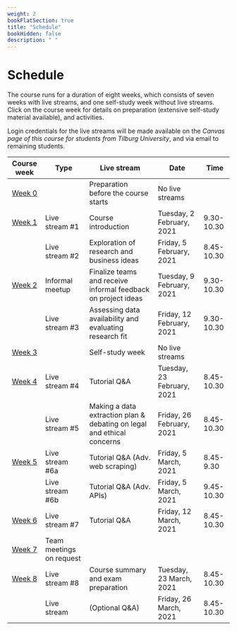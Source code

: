 ```yaml
---
weight: 2
bookFlatSection: true
title: "Schedule"
bookHidden: false
description: " "
---
```


# Schedule

The course runs for a duration of eight weeks, which consists of seven weeks with live streams, and one self-study week without live streams. Click on the course week for details on preparation (extensive self-study material available), and activities.

Login credentials for the live streams will be made available on the *Canvas page of this course for students from Tilburg University*, and via email to remaining students.

Course week|Type|Live stream|Date|Time
|:-:|---------|---------|-------------|--------------------|
|[Week 0](./modules/prep)      | | Preparation before the course starts   |No live streams
|[Week 1](./modules/week1)      |Live stream #1 |Course introduction  |Tuesday, 2 February, 2021|9.30-10.30|
|      |Live stream #2 |Exploration of research and business ideas   |Friday, 5 February, 2021|8.45-10.30|
|[Week 2](./modules/week2)     |Informal meetup|Finalize teams and receive informal feedback on project ideas|Tuesday, 9 February, 2021|9.30-10.30
|     |Live stream #3 |Assessing data availability and evaluating research fit|Friday, 12 February, 2021|9.30-10.30|
|[Week 3](./modules/week3)     | | Self-study week|No live streams
|[Week 4](./modules/week4)      |Live stream #4 | Tutorial Q&A  |Tuesday, 23 February, 2021|8.45-10.30|
|     |Live stream #5 | Making a data extraction plan & debating on legal and ethical concerns|Friday, 26 February,  2021|8.45-10.30|
|[Week 5](./modules/week5)      |Live stream #6a | Tutorial Q&A (Adv. web scraping)   |Friday, 5 March, 2021|8.45-9.30|
|      |Live stream #6b | Tutorial Q&A (Adv. APIs)   |Friday, 5 March, 2021|9.45-10.30|
|[Week 6](./modules/week6)      |Live stream #7 |Tutorial Q&A  |Friday, 12 March, 2021|8.45-10.30|
|[Week 7](./modules/week7)      |Team meetings on request   |
|[Week 8](./modules/week8)      |Live stream #8 | Course summary and exam preparation  |Tuesday, 23 March, 2021|8.45-10.30|
|     |Live stream|(Optional Q&A)  |Friday, 26 March, 2021|8.45-10.30|





<!--

Course week|Unit|Mon|Tue|Wed|Thu|Fri|Sat|Sun|
|:-:|:-:|:-:|:-:|:-:|:-:|:-:|:-:|:-:|
|*February 2021*
Week 1|3.1|1|2|3|4|5|6|7|
Week 2|3.2|8|9|10|11|12|13|14
Week 3|Self-study|15|16|17|18|19|20|21
Week 4|3.3|22|23|24|25|26|27|28
|*March 2021*
Week 5|3.4|1|2|3|4|5|6|7
Week 6|3.5|8|9|10|11|12|13|14
Week 7|3.6|15|16|17|18|19|20|21
Week 8|3.7|22|23|24|25|26|27|28
 ||Exams|29|30|31
|*April 2021*
        |  |  |  |  ||1|2|3|4
|    |Exams|  |5|6|7|8|9|10|11
-->
